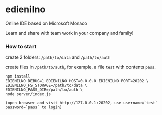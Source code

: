 # edienilno
Online IDE based on Microsoft Monaco

Learn and share with team work in your company and family!

### How to start

create 2 folders: `/path/to/data` and `/path/to/auth`

create files in `/path/to/auth`, for example, a file `test` with contents `pass`.

```
npm install
EDIENILNO_DEBUG=1 EDIENILNO_HOST=0.0.0.0 EDIENILNO_PORT=20202 \
EDIENILNO_FS_STORAGE=/path/to/data \
EDIENILNO_PASS_DIR=/path/to/auth \
node server/index.js

(open browser and visit http://127.0.0.1:20202, use username=`test` password=`pass` to login)
```